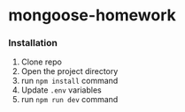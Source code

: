 # mongoose-homework

### Installation

1. Clone repo
2. Open the project directory
3. run `npm install` command
4. Update `.env` variables
5. run `npm run dev` command

